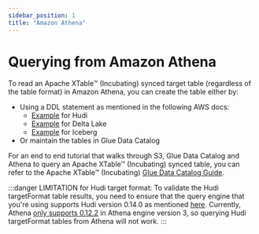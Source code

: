 ```yaml
---
sidebar_position: 1
title: "Amazon Athena"
---
```


# Querying from Amazon Athena
To read an Apache XTable™ (Incubating) synced target table (regardless of the table format) in Amazon Athena,
you can create the table either by:
* Using a DDL statement as mentioned in the following AWS docs:
    * [Example](https://docs.aws.amazon.com/athena/latest/ug/querying-hudi.html#querying-hudi-in-athena-creating-hudi-tables) for Hudi
    * [Example](https://docs.aws.amazon.com/athena/latest/ug/delta-lake-tables.html#delta-lake-tables-getting-started) for Delta Lake
    * [Example](https://docs.aws.amazon.com/athena/latest/ug/querying-iceberg-creating-tables.html#querying-iceberg-creating-tables-query-editor) for Iceberg
* Or maintain the tables in Glue Data Catalog

For an end to end tutorial that walks through S3, Glue Data Catalog and Athena to query an Apache XTable™ (Incubating) synced table,
you can refer to the Apache XTable™ (Incubating) [Glue Data Catalog Guide](/docs/glue-catalog).

:::danger LIMITATION for Hudi target format:
To validate the Hudi targetFormat table results, you need to ensure that the query engine that you're using
supports Hudi version 0.14.0 as mentioned [here](/docs/features-and-limitations#hudi). 
Currently, Athena [only supports 0.12.2](https://docs.aws.amazon.com/athena/latest/ug/querying-hudi.html) 
in Athena engine version 3, so querying Hudi targetFormat tables from Athena will not work. 
:::
